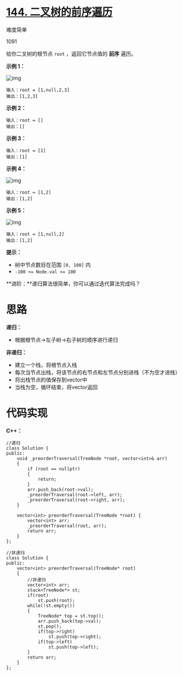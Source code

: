 # [144. 二叉树的前序遍历](https://leetcode.cn/problems/binary-tree-preorder-traversal/)

难度简单

1091











给你二叉树的根节点 `root` ，返回它节点值的 **前序** 遍历。

 

**示例 1：**

![img](https://angela-typora.oss-cn-guangzhou.aliyuncs.com/typora/inorder_1.jpg)

```
输入：root = [1,null,2,3]
输出：[1,2,3]
```

**示例 2：**

```
输入：root = []
输出：[]
```

**示例 3：**

```
输入：root = [1]
输出：[1]
```

**示例 4：**

![img](https://angela-typora.oss-cn-guangzhou.aliyuncs.com/typora/inorder_5.jpg)

```
输入：root = [1,2]
输出：[1,2]
```

**示例 5：**

![img](https://angela-typora.oss-cn-guangzhou.aliyuncs.com/typora/inorder_4.jpg)

```
输入：root = [1,null,2]
输出：[1,2]
```

 

**提示：**

- 树中节点数目在范围 `[0, 100]` 内
- `-100 <= Node.val <= 100`

 

**进阶：**递归算法很简单，你可以通过迭代算法完成吗？



# 思路

**递归：**

- 根据根节点->左子树->右子树的顺序进行递归

**非递归：**

- 建立一个栈，将根节点入栈
- 每次当节点出栈，将该节点的右节点和左节点分别进栈（不为空才进栈）
- 将出栈节点的值保存到vector中
- 当栈为空，循环结束，将vector返回



# 代码实现

**C++：**

```
//递归
class Solution {
public:
    void _preorderTraversal(TreeNode *root, vector<int>& arr)
    {
        if (root == nullptr)
        {
            return;
        }
        arr.push_back(root->val);
        _preorderTraversal(root->left, arr);
        _preorderTraversal(root->right, arr);
    }

    vector<int> preorderTraversal(TreeNode *root) {
        vector<int> arr;
        _preorderTraversal(root, arr);
        return arr;
    }
};

//非递归
class Solution {
public:
    vector<int> preorderTraversal(TreeNode* root) 
    {
        //非递归
        vector<int> arr;
        stack<TreeNode*> st;
        if(root)
            st.push(root);
        while(!st.empty())
        {
            TreeNode* top = st.top();
            arr.push_back(top->val);
            st.pop();
            if(top->right)
                st.push(top->right);
            if(top->left)
                st.push(top->left);
        }
        return arr;
    }
};
```

